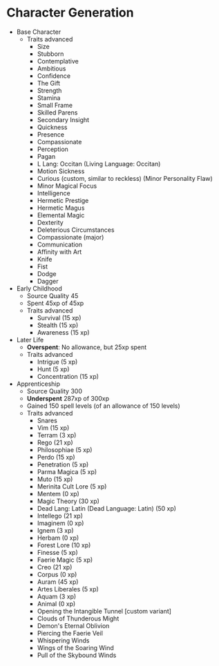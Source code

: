 # Character Generation
+ Base Character
    + Traits advanced
        + Size
        + Stubborn
        + Contemplative
        + Ambitious
        + Confidence
        + The Gift
        + Strength
        + Stamina
        + Small Frame
        + Skilled Parens
        + Secondary Insight
        + Quickness
        + Presence
        + Compassionate
        + Perception
        + Pagan
        + L Lang: Occitan (Living Language: Occitan)
        + Motion Sickness
        + Curious (custom, similar to reckless) (Minor Personality Flaw)
        + Minor Magical Focus
        + Intelligence
        + Hermetic Prestige
        + Hermetic Magus
        + Elemental Magic
        + Dexterity
        + Deleterious Circumstances
        + Compassionate (major)
        + Communication
        + Affinity with Art
        + Knife
        + Fist
        + Dodge
        + Dagger
+ Early Childhood
    + Source Quality 45
    + Spent 45xp of 45xp
    + Traits advanced
        + Survival (15 xp)
        + Stealth (15 xp)
        + Awareness (15 xp)
+ Later Life
    + **Overspent**: No allowance, but 25xp spent
    + Traits advanced
        + Intrigue (5 xp)
        + Hunt (5 xp)
        + Concentration (15 xp)
+ Apprenticeship
    + Source Quality 300
    + **Underspent** 287xp of 300xp
    + Gained 150 spell levels (of an allowance of 150 levels)
    + Traits advanced
        + Snares
        + Vim (15 xp)
        + Terram (3 xp)
        + Rego (21 xp)
        + Philosophiae (5 xp)
        + Perdo (15 xp)
        + Penetration (5 xp)
        + Parma Magica (5 xp)
        + Muto (15 xp)
        + Merinita Cult Lore (5 xp)
        + Mentem (0 xp)
        + Magic Theory (30 xp)
        + Dead Lang: Latin (Dead Language: Latin) (50 xp)
        + Intellego (21 xp)
        + Imaginem (0 xp)
        + Ignem (3 xp)
        + Herbam (0 xp)
        + Forest Lore (10 xp)
        + Finesse (5 xp)
        + Faerie Magic (5 xp)
        + Creo (21 xp)
        + Corpus (0 xp)
        + Auram (45 xp)
        + Artes Liberales (5 xp)
        + Aquam (3 xp)
        + Animal (0 xp)
        + Opening the Intangible Tunnel [custom variant]
        + Clouds of Thunderous Might
        + Demon's Eternal Oblivion
        + Piercing the Faerie Veil
        + Whispering Winds
        + Wings of the Soaring Wind
        + Pull of the Skybound Winds
